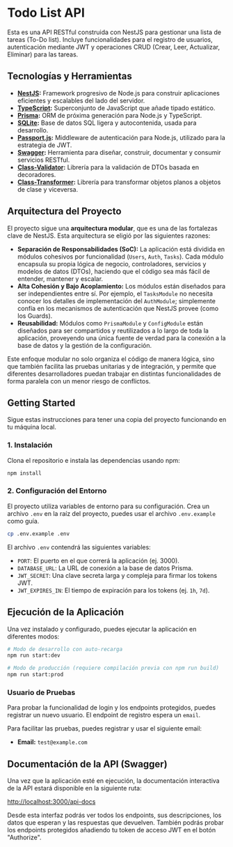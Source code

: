# Todo List API

Esta es una API RESTful construida con NestJS para gestionar una lista de tareas (To-Do list). Incluye funcionalidades para el registro de usuarios, autenticación mediante JWT y operaciones CRUD (Crear, Leer, Actualizar, Eliminar) para las tareas.

## Tecnologías y Herramientas

*   **[NestJS](https://nestjs.com/):** Framework progresivo de Node.js para construir aplicaciones eficientes y escalables del lado del servidor.
*   **[TypeScript](https://www.typescriptlang.org/):** Superconjunto de JavaScript que añade tipado estático.
*   **[Prisma](https://www.prisma.io/):** ORM de próxima generación para Node.js y TypeScript.
*   **[SQLite](https://www.sqlite.org/):** Base de datos SQL ligera y autocontenida, usada para desarrollo.
*   **[Passport.js](http://www.passportjs.org/):** Middleware de autenticación para Node.js, utilizado para la estrategia de JWT.
*   **[Swagger](https://swagger.io/):** Herramienta para diseñar, construir, documentar y consumir servicios RESTful.
*   **[Class-Validator](https://github.com/typestack/class-validator):** Librería para la validación de DTOs basada en decoradores.
*   **[Class-Transformer](https://github.com/typestack/class-transformer):** Librería para transformar objetos planos a objetos de clase y viceversa.

## Arquitectura del Proyecto

El proyecto sigue una **arquitectura modular**, que es una de las fortalezas clave de NestJS. Esta arquitectura se eligió por las siguientes razones:

*   **Separación de Responsabilidades (SoC):** La aplicación está dividida en módulos cohesivos por funcionalidad (`Users`, `Auth`, `Tasks`). Cada módulo encapsula su propia lógica de negocio, controladores, servicios y modelos de datos (DTOs), haciendo que el código sea más fácil de entender, mantener y escalar.
*   **Alta Cohesión y Bajo Acoplamiento:** Los módulos están diseñados para ser independientes entre sí. Por ejemplo, el `TasksModule` no necesita conocer los detalles de implementación del `AuthModule`; simplemente confía en los mecanismos de autenticación que NestJS provee (como los Guards).
*   **Reusabilidad:** Módulos como `PrismaModule` y `ConfigModule` están diseñados para ser compartidos y reutilizados a lo largo de toda la aplicación, proveyendo una única fuente de verdad para la conexión a la base de datos y la gestión de la configuración.

Este enfoque modular no solo organiza el código de manera lógica, sino que también facilita las pruebas unitarias y de integración, y permite que diferentes desarrolladores puedan trabajar en distintas funcionalidades de forma paralela con un menor riesgo de conflictos.

## Getting Started

Sigue estas instrucciones para tener una copia del proyecto funcionando en tu máquina local.

### 1. Instalación

Clona el repositorio e instala las dependencias usando npm:

```bash
npm install
```

### 2. Configuración del Entorno

El proyecto utiliza variables de entorno para su configuración. Crea un archivo `.env` en la raíz del proyecto, puedes usar el archivo `.env.example` como guía.

```bash
cp .env.example .env
```

El archivo `.env` contendrá las siguientes variables:

*   `PORT`: El puerto en el que correrá la aplicación (ej. 3000).
*   `DATABASE_URL`: La URL de conexión a la base de datos Prisma.
*   `JWT_SECRET`: Una clave secreta larga y compleja para firmar los tokens JWT.
*   `JWT_EXPIRES_IN`: El tiempo de expiración para los tokens (ej. `1h`, `7d`).

## Ejecución de la Aplicación

Una vez instalado y configurado, puedes ejecutar la aplicación en diferentes modos:

```bash
# Modo de desarrollo con auto-recarga
npm run start:dev
```

```bash
# Modo de producción (requiere compilación previa con npm run build)
npm run start:prod
```

### Usuario de Pruebas

Para probar la funcionalidad de login y los endpoints protegidos, puedes registrar un nuevo usuario. El endpoint de registro espera un `email`.

Para facilitar las pruebas, puedes registrar y usar el siguiente email:
*   **Email:** `test@example.com`

## Documentación de la API (Swagger)

Una vez que la aplicación esté en ejecución, la documentación interactiva de la API estará disponible en la siguiente ruta:

[http://localhost:3000/api-docs](http://localhost:3000/api-docs)

Desde esta interfaz podrás ver todos los endpoints, sus descripciones, los datos que esperan y las respuestas que devuelven. También podrás probar los endpoints protegidos añadiendo tu token de acceso JWT en el botón "Authorize".